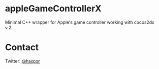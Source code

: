 # appleGameControllerX

Minimal C++ wrapper for Apple's game controller working with cocos2dx v.2.

# Contact
Twitter: [@haxpor](https://twitter.com/haxpor)
